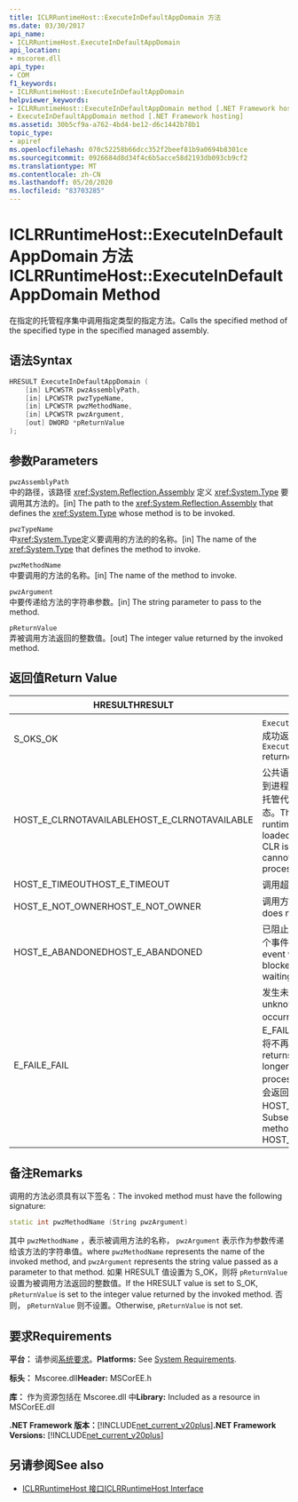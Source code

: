 ```yaml
---
title: ICLRRuntimeHost::ExecuteInDefaultAppDomain 方法
ms.date: 03/30/2017
api_name:
- ICLRRuntimeHost.ExecuteInDefaultAppDomain
api_location:
- mscoree.dll
api_type:
- COM
f1_keywords:
- ICLRRuntimeHost::ExecuteInDefaultAppDomain
helpviewer_keywords:
- ICLRRuntimeHost::ExecuteInDefaultAppDomain method [.NET Framework hosting]
- ExecuteInDefaultAppDomain method [.NET Framework hosting]
ms.assetid: 30b5cf9a-a762-4bd4-be12-d6c1442b78b1
topic_type:
- apiref
ms.openlocfilehash: 070c52258b66dcc352f2beef81b9a0694b8301ce
ms.sourcegitcommit: 0926684d8d34f4c6b5acce58d2193db093cb9cf2
ms.translationtype: MT
ms.contentlocale: zh-CN
ms.lasthandoff: 05/20/2020
ms.locfileid: "83703285"
---
```

# <a name="iclrruntimehostexecuteindefaultappdomain-method"></a><span data-ttu-id="41bfd-102">ICLRRuntimeHost::ExecuteInDefaultAppDomain 方法</span><span class="sxs-lookup"><span data-stu-id="41bfd-102">ICLRRuntimeHost::ExecuteInDefaultAppDomain Method</span></span>
<span data-ttu-id="41bfd-103">在指定的托管程序集中调用指定类型的指定方法。</span><span class="sxs-lookup"><span data-stu-id="41bfd-103">Calls the specified method of the specified type in the specified managed assembly.</span></span>  
  
## <a name="syntax"></a><span data-ttu-id="41bfd-104">语法</span><span class="sxs-lookup"><span data-stu-id="41bfd-104">Syntax</span></span>  
  
```cpp  
HRESULT ExecuteInDefaultAppDomain (  
    [in] LPCWSTR pwzAssemblyPath,  
    [in] LPCWSTR pwzTypeName,
    [in] LPCWSTR pwzMethodName,  
    [in] LPCWSTR pwzArgument,  
    [out] DWORD *pReturnValue  
);  
```  
  
## <a name="parameters"></a><span data-ttu-id="41bfd-105">参数</span><span class="sxs-lookup"><span data-stu-id="41bfd-105">Parameters</span></span>  
 `pwzAssemblyPath`  
 <span data-ttu-id="41bfd-106">中的路径，该路径 <xref:System.Reflection.Assembly> 定义 <xref:System.Type> 要调用其方法的。</span><span class="sxs-lookup"><span data-stu-id="41bfd-106">[in] The path to the <xref:System.Reflection.Assembly> that defines the <xref:System.Type> whose method is to be invoked.</span></span>  
  
 `pwzTypeName`  
 <span data-ttu-id="41bfd-107">中<xref:System.Type>定义要调用的方法的的名称。</span><span class="sxs-lookup"><span data-stu-id="41bfd-107">[in] The name of the <xref:System.Type> that defines the method to invoke.</span></span>  
  
 `pwzMethodName`  
 <span data-ttu-id="41bfd-108">中要调用的方法的名称。</span><span class="sxs-lookup"><span data-stu-id="41bfd-108">[in] The name of the method to invoke.</span></span>  
  
 `pwzArgument`  
 <span data-ttu-id="41bfd-109">中要传递给方法的字符串参数。</span><span class="sxs-lookup"><span data-stu-id="41bfd-109">[in] The string parameter to pass to the method.</span></span>  
  
 `pReturnValue`  
 <span data-ttu-id="41bfd-110">弄被调用方法返回的整数值。</span><span class="sxs-lookup"><span data-stu-id="41bfd-110">[out] The integer value returned by the invoked method.</span></span>  
  
## <a name="return-value"></a><span data-ttu-id="41bfd-111">返回值</span><span class="sxs-lookup"><span data-stu-id="41bfd-111">Return Value</span></span>  
  
|<span data-ttu-id="41bfd-112">HRESULT</span><span class="sxs-lookup"><span data-stu-id="41bfd-112">HRESULT</span></span>|<span data-ttu-id="41bfd-113">说明</span><span class="sxs-lookup"><span data-stu-id="41bfd-113">Description</span></span>|  
|-------------|-----------------|  
|<span data-ttu-id="41bfd-114">S_OK</span><span class="sxs-lookup"><span data-stu-id="41bfd-114">S_OK</span></span>|<span data-ttu-id="41bfd-115">`ExecuteInDefaultAppDomain`已成功返回。</span><span class="sxs-lookup"><span data-stu-id="41bfd-115">`ExecuteInDefaultAppDomain` returned successfully.</span></span>|  
|<span data-ttu-id="41bfd-116">HOST_E_CLRNOTAVAILABLE</span><span class="sxs-lookup"><span data-stu-id="41bfd-116">HOST_E_CLRNOTAVAILABLE</span></span>|<span data-ttu-id="41bfd-117">公共语言运行时（CLR）未加载到进程中，或 CLR 处于无法运行托管代码或成功处理调用的状态。</span><span class="sxs-lookup"><span data-stu-id="41bfd-117">The common language runtime (CLR) has not been loaded into a process, or the CLR is in a state in which it cannot run managed code or process the call successfully.</span></span>|  
|<span data-ttu-id="41bfd-118">HOST_E_TIMEOUT</span><span class="sxs-lookup"><span data-stu-id="41bfd-118">HOST_E_TIMEOUT</span></span>|<span data-ttu-id="41bfd-119">调用超时。</span><span class="sxs-lookup"><span data-stu-id="41bfd-119">The call timed out.</span></span>|  
|<span data-ttu-id="41bfd-120">HOST_E_NOT_OWNER</span><span class="sxs-lookup"><span data-stu-id="41bfd-120">HOST_E_NOT_OWNER</span></span>|<span data-ttu-id="41bfd-121">调用方不拥有该锁。</span><span class="sxs-lookup"><span data-stu-id="41bfd-121">The caller does not own the lock.</span></span>|  
|<span data-ttu-id="41bfd-122">HOST_E_ABANDONED</span><span class="sxs-lookup"><span data-stu-id="41bfd-122">HOST_E_ABANDONED</span></span>|<span data-ttu-id="41bfd-123">已阻止的线程或纤程正在等待某个事件时，该事件被取消。</span><span class="sxs-lookup"><span data-stu-id="41bfd-123">An event was canceled while a blocked thread or fiber was waiting on it.</span></span>|  
|<span data-ttu-id="41bfd-124">E_FAIL</span><span class="sxs-lookup"><span data-stu-id="41bfd-124">E_FAIL</span></span>|<span data-ttu-id="41bfd-125">发生未知的灾难性故障。</span><span class="sxs-lookup"><span data-stu-id="41bfd-125">An unknown catastrophic failure occurred.</span></span> <span data-ttu-id="41bfd-126">如果某个方法返回 E_FAIL，则该 CRL 在该进程内将不再可用。</span><span class="sxs-lookup"><span data-stu-id="41bfd-126">If a method returns E_FAIL, the CRL is no longer usable within the process.</span></span> <span data-ttu-id="41bfd-127">对宿主方法的后续调用会返回 HOST_E_CLRNOTAVAILABLE。</span><span class="sxs-lookup"><span data-stu-id="41bfd-127">Subsequent calls to hosting methods return HOST_E_CLRNOTAVAILABLE.</span></span>|  
  
## <a name="remarks"></a><span data-ttu-id="41bfd-128">备注</span><span class="sxs-lookup"><span data-stu-id="41bfd-128">Remarks</span></span>  
 <span data-ttu-id="41bfd-129">调用的方法必须具有以下签名：</span><span class="sxs-lookup"><span data-stu-id="41bfd-129">The invoked method must have the following signature:</span></span>  
  
```cpp  
static int pwzMethodName (String pwzArgument)  
```  
  
 <span data-ttu-id="41bfd-130">其中 `pwzMethodName` ，表示被调用方法的名称， `pwzArgument` 表示作为参数传递给该方法的字符串值。</span><span class="sxs-lookup"><span data-stu-id="41bfd-130">where `pwzMethodName` represents the name of the invoked method, and `pwzArgument` represents the string value passed as a parameter to that method.</span></span> <span data-ttu-id="41bfd-131">如果 HRESULT 值设置为 S_OK，则将 `pReturnValue` 设置为被调用方法返回的整数值。</span><span class="sxs-lookup"><span data-stu-id="41bfd-131">If the HRESULT value is set to S_OK, `pReturnValue` is set to the integer value returned by the invoked method.</span></span> <span data-ttu-id="41bfd-132">否则， `pReturnValue` 则不设置。</span><span class="sxs-lookup"><span data-stu-id="41bfd-132">Otherwise, `pReturnValue` is not set.</span></span>  
  
## <a name="requirements"></a><span data-ttu-id="41bfd-133">要求</span><span class="sxs-lookup"><span data-stu-id="41bfd-133">Requirements</span></span>  
 <span data-ttu-id="41bfd-134">**平台：** 请参阅[系统要求](../../get-started/system-requirements.md)。</span><span class="sxs-lookup"><span data-stu-id="41bfd-134">**Platforms:** See [System Requirements](../../get-started/system-requirements.md).</span></span>  
  
 <span data-ttu-id="41bfd-135">**标头：** Mscoree.dll</span><span class="sxs-lookup"><span data-stu-id="41bfd-135">**Header:** MSCorEE.h</span></span>  
  
 <span data-ttu-id="41bfd-136">**库：** 作为资源包括在 Mscoree.dll 中</span><span class="sxs-lookup"><span data-stu-id="41bfd-136">**Library:** Included as a resource in MSCorEE.dll</span></span>  
  
 <span data-ttu-id="41bfd-137">**.NET Framework 版本：**[!INCLUDE[net_current_v20plus](../../../../includes/net-current-v20plus-md.md)]</span><span class="sxs-lookup"><span data-stu-id="41bfd-137">**.NET Framework Versions:** [!INCLUDE[net_current_v20plus](../../../../includes/net-current-v20plus-md.md)]</span></span>  
  
## <a name="see-also"></a><span data-ttu-id="41bfd-138">另请参阅</span><span class="sxs-lookup"><span data-stu-id="41bfd-138">See also</span></span>

- [<span data-ttu-id="41bfd-139">ICLRRuntimeHost 接口</span><span class="sxs-lookup"><span data-stu-id="41bfd-139">ICLRRuntimeHost Interface</span></span>](iclrruntimehost-interface.md)
